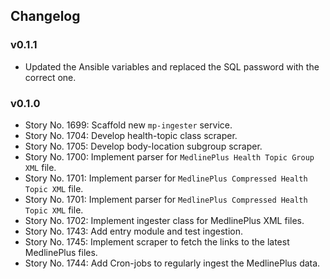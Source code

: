 ## Changelog

### v0.1.1

- Updated the Ansible variables and replaced the SQL password with the correct one.

### v0.1.0

- Story No. 1699: Scaffold new `mp-ingester` service.
- Story No. 1704: Develop health-topic class scraper.
- Story No. 1705: Develop body-location subgroup scraper.
- Story No. 1700: Implement parser for `MedlinePlus Health Topic Group XML` file.
- Story No. 1701: Implement parser for `MedlinePlus Compressed Health Topic XML` file.
- Story No. 1701: Implement parser for `MedlinePlus Compressed Health Topic XML` file.
- Story No. 1702: Implement ingester class for MedlinePlus XML files.
- Story No. 1743: Add entry module and test ingestion.
- Story No. 1745: Implement scraper to fetch the links to the latest MedlinePlus files.
- Story No. 1744: Add Cron-jobs to regularly ingest the MedlinePlus data.
